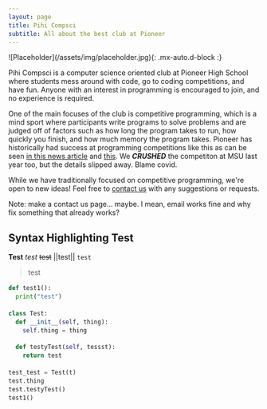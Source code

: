 ```yaml
---
layout: page
title: Pihi Compsci
subtitle: All about the best club at Pioneer
---
```

<link rel="canonical" href="https://sswangg.github.io" />
![Placeholder](/assets/img/placeholder.jpg){: .mx-auto.d-block :}

Pihi Compsci is a computer science oriented club at Pioneer High School where students mess around with code, go to coding competitions, and have fun. Anyone with an interest in programming is encouraged to join, and no experience is required.

One of the main focuses of the club is competitive programming, which is a mind sport where participants write programs to solve problems and are judged off of factors such as how long the program takes to run, how quickly you finish, and how much memory the program takes. Pioneer has historically had success at programming competitions like this as can be seen [in this news article](https://news.a2schools.org/pioneer-high-school-coding-team-excels-at-recent-competitions/) and [this](https://news.a2schools.org/pioneer-students-shine-at-computer-science-competition/). We **_CRUSHED_** the competiton at MSU last year too, but the details slipped away. Blame covid. 

While we have traditionally focused on competitive programming, we're open to new ideas! Feel free to [contact us](/contactus.md)  with any suggestions or requests.

Note: make a contact us page... maybe. I mean, email works fine and why fix something that already works?


## Syntax Highlighting Test
**Test** _test_ ~~test~~ ||test|| `test` 
> test

```python
def test1():
  print("test")

class Test:
  def __init__(self, thing):
    self.thing = thing

  def testyTest(self, tessst):
    return test

test_test = Test(t)
test.thing
test.testyTest()
test1()
```
